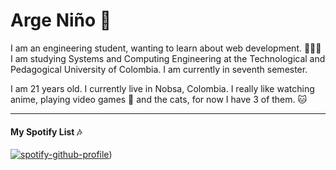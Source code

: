# Arge Niño 🌌

I am an engineering student, wanting to learn about web development. 👨🏻‍💻
I am studying Systems and Computing Engineering at the Technological and Pedagogical University of Colombia. I am currently in seventh semester.

I am 21 years old. I currently live in Nobsa, Colombia. I really like watching anime, playing video games 👾 and the cats, for now I have 3 of them. 🐱

---

#### My Spotify List 🎶

[![spotify-github-profile](https://spotify-github-profile.vercel.app/api/view?uid=22d42mz6d65glglhnf3jgctli&cover_image=true&theme=natemoo-re)](https://github.com/kittinan/spotify-github-profile))


